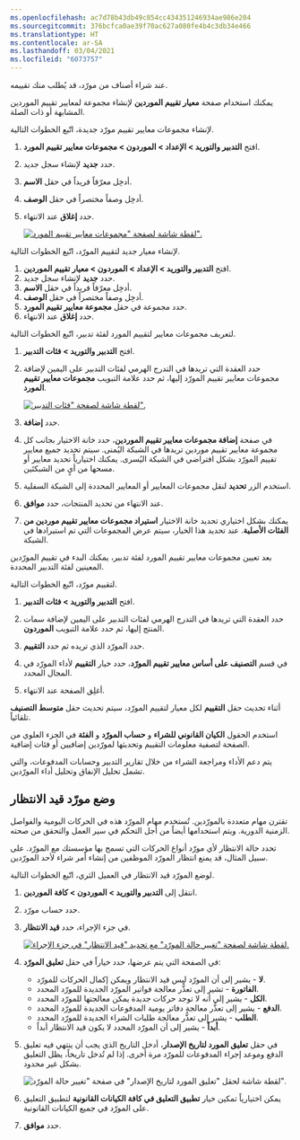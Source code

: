 ```yaml
---
ms.openlocfilehash: ac7d78b43db49c854cc434351246934ae986e204
ms.sourcegitcommit: 376bcfca0ae39f70ac627a080fe4b4c3db34e466
ms.translationtype: HT
ms.contentlocale: ar-SA
ms.lasthandoff: 03/04/2021
ms.locfileid: "6073757"
---
```

عند شراء أصناف من مورّد، قد يُطلب منك تقييمه.

يمكنك استخدام صفحة **معيار تقييم الموردين** لإنشاء مجموعة لمعايير تقييم الموردين المشابهة أو ذات الصلة.

لإنشاء مجموعات معايير تقييم مورّد جديدة، اتّبع الخطوات التالية.

1.  افتح **‏‫التدبير والتوريد‬ > الإعداد > الموردون > مجموعات معايير تقييم المورد**.
2.  حدد **جديد** لإنشاء سجل جديد.
3.  أدخِل معرّفاً فريداً في حقل **الاسم**.
4.  أدخِل وصفاً مختصراً في حقل **الوصف**.
5.  حدد **إغلاق** عند الانتهاء.

    [![لقطة شاشة لصفحة "مجموعات معايير تقييم المورد".](../media/vendor-evaluation.png) ](../media/vendor-evaluation.png#lightbox)

 
لإنشاء معيار جديد لتقييم المورّد، اتّبع الخطوات التالية.

1.  افتح **‏‫التدبير والتوريد‬ > الإعداد > الموردون > معيار تقييم الموردين**.
2.  حدد **جديد** لإنشاء سجل جديد.
3.  أدخِل معرّفاً فريداً في حقل **الاسم**.
4.  أدخِل وصفاً مختصراً في حقل **الوصف**.
5.  حدد مجموعة في حقل **مجموعة معايير تقييم المورد**.
6.  حدد **إغلاق** عند الانتهاء.

لتعريف مجموعات معايير لتقييم المورد لفئة تدبير، اتّبع الخطوات التالية.

1.  افتح **‏‫التدبير والتوريد‬ > ‏‫فئات التدبير‬**.
2.  حدد العقدة التي تريدها في التدرج الهرمي لفئات التدبير على اليمين لإضافة مجموعات معايير تقييم المورّد إليها، ثم حدد علامة التبويب **مجموعات معايير تقييم المورد**.

    [![لقطة شاشة لصفحة "فئات التدبير".](../media/procurement-categories.png)](../media/procurement-categories.png#lightbox)
3.  حدد **إضافة**.
4.  في صفحة **إضافة مجموعات معايير تقييم الموردين**، حدد خانة الاختيار بجانب كل مجموعة معايير تقييم موردين تريدها في الشبكة اليُمنى. سيتم تحديد جميع معايير تقييم المورّد بشكل افتراضي في الشبكة اليُسرى. يمكنك اختيارياً تحديد معايير أو مسحها من أيٍ من الشبكتَين.
5.  استخدم الزر **تحديد** لنقل مجموعات المعايير أو المعايير المحددة إلى الشبكة السفلية.
6.  عند الانتهاء من تحديد المنتجات، حدد **موافق**.
7.  يمكنك بشكل اختياري تحديد خانة الاختيار **استيراد مجموعات معايير تقييم موردين من الفئات الأصلية**. عند تحديد هذا الخيار، سيتم عرض المجموعات التي تم استيرادها في الشبكة.

بعد تعيين مجموعات معايير تقييم المورد لفئة تدبير، يمكنك البدء في تقييم المورّدين المعينين لفئة التدبير المحددة.

لتقييم مورّد، اتّبع الخطوات التالية.

1.  افتح **‏‫التدبير والتوريد‬ > ‏‫فئات التدبير‬**.
2.  حدد العقدة التي تريدها في التدرج الهرمي لفئات التدبير على اليمين لإضافة سمات المنتج إليها، ثم حدد علامة التبويب **الموردون**.
3.  حدد المورّد الذي تريده ثم حدد **التقييم**.
4.  في قسم **التصنيف على أساس معايير تقييم المورّد**، حدد خيار **التقييم** لأداء المورّد في المجال المحدد.

5.  أغلِق الصفحة عند الانتهاء.

أثناء تحديث حقل **التقييم** لكل معيار لتقييم المورّد، سيتم تحديث حقل **متوسط التصنيف** تلقائياً.

استخدم الحقول **الكيان القانوني للشراء** و **حساب المورّد** و **الفئة** في الجزء العلوي من الصفحة لتصفية معلومات التقييم وتحديثها لمورّدين إضافيين أو فئات إضافية.

يتم دعم الأداء ومراجعة الشراء من خلال تقارير التدبير وحسابات المدفوعات، والتي تشمل تحليل الإنفاق وتحليل أداء المورّدين.

## <a name="put-a-vendor-on-hold"></a>وضع مورّد قيد الانتظار

تقترن مهام متعددة بالمورّدين. تُستخدم مهام المورّد هذه في الحركات اليومية والفواصل الزمنية الدورية. ويتم استخدامها أيضاً من أجل التحكم في سير العمل والتحقق من صحته.

تحدد حالة الانتظار لأي مورّد أنواع الحركات التي تسمح بها مؤسستك مع المورّد. على سبيل المثال، قد يمنع انتظار المورّد الموظفين من إنشاء أمر شراء لأحد المورّدين.

لوضع المورّد قيد الانتظار في العميل الثري، اتّبع الخطوات التالية.

1.  انتقل إلى **التدبير والتوريد > الموردون > كافة الموردين**.
2.  حدد حساب مورّد.
3.  في جزء الإجراء، حدد **قيد الانتظار**.

    [![لقطة شاشة لصفحة "تغيير حالة المورّد" مع تحديد "قيد الانتظار" في جزء الإجراء.](../media/vendor-hold.png)](../media/vendor-hold.png#lightbox)
4.  في الصفحة التي يتم عرضها، حدد خياراً في حقل **تعليق المورّد**:
    -   **لا** - يشير إلى أن المورّد ليس قيد الانتظار ويمكن إكمال الحركات للمورّد.
    -   **الفاتورة** - تشير إلى تعذُّر معالجة فواتير المورّد الجديدة للمورّد المحدد.
    -   **الكل** - يشير إلى أنه لا توجد حركات جديدة يمكن معالجتها للمورّد المحدد.
    -   **الدفع** - يشير إلى تعذُّر معالجة دفاتر يومية المدفوعات الجديدة للمورّد المحدد.
    -   **الطلب** - يشير إلى تعذُّر معالجة طلبات الشراء الجديدة للمورّد المحدد.
    -   **أبداً** - يشير إلى أن المورّد المحدد لا يكون قيد الانتظار أبداً.
5.  في حقل **تعليق المورد لتاريخ الإصدار**، أدخل التاريخ الذي يجب أن ينتهي فيه تعليق الدفع وموعد إجراء المدفوعات للمورّد مرة أخرى. إذا لم تُدخل تاريخاً، يظل التعليق بشكل غير محدود.

    ![لقطة شاشة لحقل "تعليق المورد لتاريخ الإصدار" في صفحة "تغيير حالة المورّد".](../media/vendor-hold-2.png)
6.  يمكن اختيارياً تمكين خيار **تطبيق التعليق في كافة الكيانات القانونية** لتطبيق التعليق على المورّد في جميع الكيانات القانونية.
7.  حدد **موافق**.
